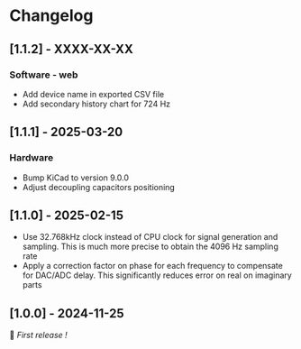 # Changelog

## [1.1.2] - XXXX-XX-XX

### Software - web

- Add device name in exported CSV file
- Add secondary history chart for 724 Hz

## [1.1.1] - 2025-03-20

### Hardware

- Bump KiCad to version 9.0.0
- Adjust decoupling capacitors positioning

## [1.1.0] - 2025-02-15

- Use 32.768kHz clock instead of CPU clock for signal generation and sampling. This is much more precise to obtain the 4096 Hz sampling rate
- Apply a correction factor on phase for each frequency to compensate for DAC/ADC delay. This significantly reduces error on real on imaginary parts

## [1.0.0] - 2024-11-25

🎉 _First release !_
